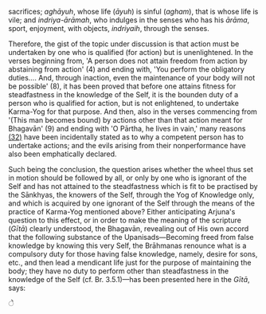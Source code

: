 sacrifices; *aghāyuh*, whose life (*āyuh*) is sinful (*agham*), that is whose life is vile; and *indriya-ārāmah*, who indulges in the senses who has his *ārāma*, sport, enjoyment, with objects, *indriyaih*, through the senses.

Therefore, the gist of the topic under discussion is that action must be undertaken by one who is qualified (for action) but is unenlightened. In the verses beginning from, 'A person does not attain freedom from action by abstaining from action' (4) and ending with, 'You perform the obligatory duties…. And, through inaction, even the maintenance of your body will not be possible' (8), it has been proved that before one attains fitness for steadfastness in the knowledge of the Self, it is the bounden duty of a person who is qualified for action, but is not enlightened, to undertake Karma-Yog for that purpose. And then, also in the verses commencing from '(This man becomes bound) by actions other than that action meant for Bhagavān' (9) and ending with 'O Pārtha, he lives in vain,' many reasons [\(32\)](#page--1-0) have been incidentally stated as to why a competent person has to undertake actions; and the evils arising from their nonperformance have also been emphatically declared.

Such being the conclusion, the question arises whether the wheel thus set in motion should be followed by all, or only by one who is ignorant of the Self and has not attained to the steadfastness which is fit to be practised by the Sānkhyas, the knowers of the Self, through the Yog of Knowledge only, and which is acquired by one ignorant of the Self through the means of the practice of Karma-Yog mentioned above? Either anticipating Arjuna's question to this effect, or in order to make the meaning of the scripture (*Gītā*) clearly understood, the Bhagavān, revealing out of His own accord that the following substance of the Upanisads—Becoming freed from false knowledge by knowing this very Self, the Brāhmanas renounce what is a compulsory duty for those having false knowledge, namely, desire for sons, etc., and then lead a mendicant life just for the purpose of maintaining the body; they have no duty to perform other than steadfastness in the knowledge of the Self (cf. Br. 3.5.1)—has been presented here in the *Gītā*, says:

े